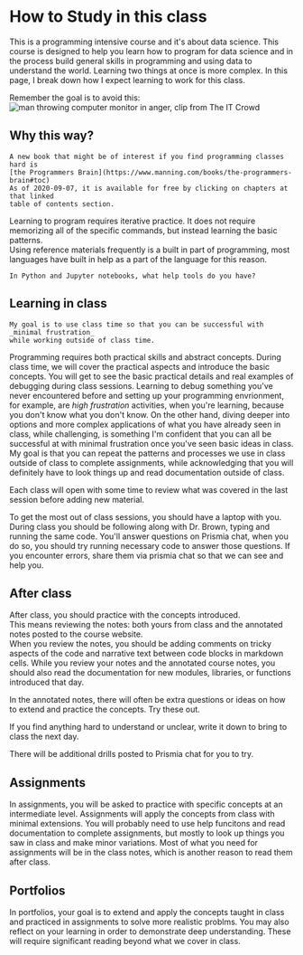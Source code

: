 # How to Study in this class

This is a programming intensive course and it's about data science.  This course is designed to help you learn how to program for data science and in the process build general skills in programming and using data to understand the world.
Learning two things at once is more complex.
In this page, I break down how I expect learning to work for this class.

Remember the goal is to avoid this:
![man throwing computer monitor in anger, clip from The IT Crowd](https://i.gifer.com/5SNC.gif)


## Why this way?
```{margin}
A new book that might be of interest if you find programming classes hard is
[the Programmers Brain](https://www.manning.com/books/the-programmers-brain#toc)
As of 2020-09-07, it is available for free by clicking on chapters at that linked
table of contents section.
```

Learning to program requires iterative practice.
It does not require memorizing all of the specific commands, but instead learning the basic patterns.  
Using reference materials frequently is a built in part of programming, most languages have built in help as a part of the language for this reason.  

```{admonition} Where are your help tools?
In Python and Jupyter notebooks, what help tools do you have?
```

## Learning in class

```{important}
My goal is to use class time so that you can be successful with _minimal frustration_
while working outside of class time.
```

Programming requires both practical skills and abstract concepts. During class time, we will cover the practical aspects and introduce the basic concepts. You will get to see the basic practical details and real examples of debugging during class sessions. Learning to debug something you've never encountered before and setting up your programming envrionment, for example, are _high frustration_ activities, when you're learning, because you don't know what you don't know.  On the other hand, diving deeper into options and more complex applications of what you have already seen in class, while challenging, is something I'm confident that you can all be successful at with minimal frustration once you've seen basic ideas in class. My goal is that you can repeat the patterns and processes we use in class outside of class to complete assignments, while acknowledging that you will definitely have to look things up and read documentation outside of class.  

Each class will open with some time to review what was covered in the last session before adding new material.

To get the most out of class sessions, you should have a laptop with you.  During class you should be following along with Dr. Brown, typing and running the same code. You'll answer questions on Prismia chat, when you do so, you should try running necessary code to answer those questions.  If you encounter errors, share them via prismia chat so that we can see and help you.   


## After class

After class, you should practice with the concepts introduced.  
This means reviewing the notes: both yours from class and the annotated notes posted to the course website.  
When you review the notes, you should be adding comments on tricky aspects of the code and narrative text between code blocks in markdown cells.
While you review your notes and the annotated course notes, you should also read the documentation for new modules, libraries, or functions introduced that day.  

In the annotated notes, there will often be extra questions or ideas on how to extend and practice the concepts.  Try these out.

If you find anything hard to understand or unclear, write it down to bring to class the next day.  

There will be additional drills posted to Prismia chat for you to try.

## Assignments


In assignments, you will be asked to practice with specific concepts at an intermediate level.
Assignments will apply the concepts from class with minimal extensions.  You will probably need
to use help funcitons and read documentation to complete assignments, but mostly to look up
things you saw in class and make minor variations. Most of what you need for
assignments will be in the class notes, which is another reason to read them after class.

## Portfolios

In portfolios, your goal is to extend and apply the concepts taught in class and
practiced in assignments to solve more realistic problms.  You may also reflect
on your learning in order to demonstrate deep understanding.  These will require
significant reading beyond what we cover in class.

<!-- ## Building skill in computational thinking


## Putting them together -->
